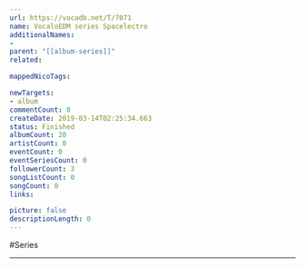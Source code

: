 ```yaml
---
url: https://vocadb.net/T/7071
name: VocaloEDM series Spacelectro
additionalNames: 
- 
parent: "[[album-series]]"
related:

mappedNicoTags:

newTargets:
- album
commentCount: 0
createDate: 2019-03-14T02:25:34.663
status: Finished
albumCount: 20
artistCount: 0
eventCount: 0
eventSeriesCount: 0
followerCount: 3
songListCount: 0
songCount: 0
links: 

picture: false
descriptionLength: 0
---
```


#Series



---

